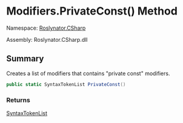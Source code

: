 # Modifiers\.PrivateConst\(\) Method

Namespace: [Roslynator.CSharp](../../README.md)

Assembly: Roslynator\.CSharp\.dll

## Summary

Creates a list of modifiers that contains "private const" modifiers\.

```csharp
public static SyntaxTokenList PrivateConst()
```

### Returns

[SyntaxTokenList](https://docs.microsoft.com/en-us/dotnet/api/microsoft.codeanalysis.syntaxtokenlist)





